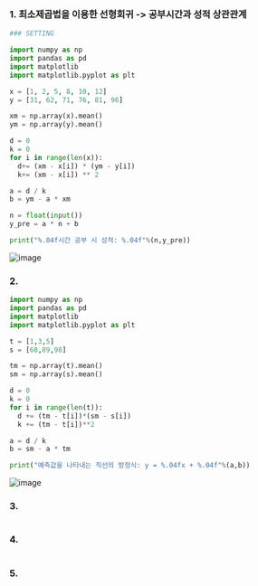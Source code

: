 ### 1. 최소제곱법을 이용한 선형회귀 -> 공부시간과 성적 상관관계
```python
### SETTING

import numpy as np
import pandas as pd
import matplotlib
import matplotlib.pyplot as plt

x = [1, 2, 5, 8, 10, 12]
y = [31, 62, 71, 76, 81, 96]

xm = np.array(x).mean()
ym = np.array(y).mean()

d = 0
k = 0
for i in range(len(x)):
  d+= (xm - x[i]) * (ym - y[i])
  k+= (xm - x[i]) ** 2

a = d / k
b = ym - a * xm

n = float(input())
y_pre = a * n + b

print("%.04f시간 공부 시 성적: %.04f"%(n,y_pre))
```
![image](https://github.com/sejongsmarcle/2024_Winter_Ai_study/assets/128358741/5b49766d-f1b7-42dd-b82e-53bb65b1ecf3)


### 2. 
```python
import numpy as np
import pandas as pd
import matplotlib
import matplotlib.pyplot as plt

t = [1,3,5]
s = [68,89,98]

tm = np.array(t).mean()
sm = np.array(s).mean()

d = 0
k = 0
for i in range(len(t)):
  d += (tm - t[i])*(sm - s[i])
  k += (tm - t[i])**2

a = d / k
b = sm - a * tm

print("예측값을 나타내는 직선의 방정식: y = %.04fx + %.04f"%(a,b))
```
![image](https://github.com/sejongsmarcle/2024_Winter_Ai_study/assets/128358741/142986fa-d9a8-4669-875e-cc7b496d92c8)


### 3. 
```python

```

### 4. 
```python
```

### 5. 
```python
```
